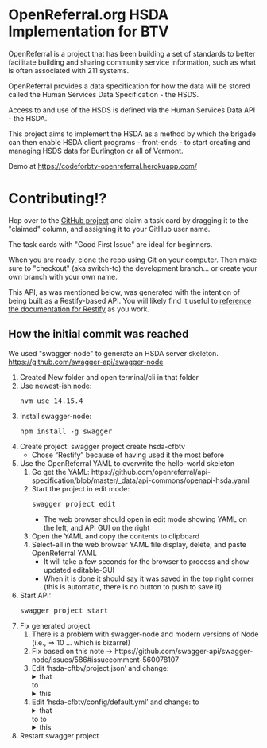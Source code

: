 # OpenReferral.org HSDA Implementation for BTV

OpenReferral is a project that has been building a set of standards to better facilitate building and sharing community service information, such as what is often associated with 211 systems.

OpenReferral provides a data specification for how the data will be stored called the Human Services Data Specification - the HSDS.

Access to and use of the HSDS is defined via the Human Services Data API - the HSDA.

This project aims to implement the HSDA as a method by which the brigade can then enable HSDA client programs - front-ends - to start creating and managing HSDS data for Burlington or all of Vermont.

Demo at https://codeforbtv-openreferral.herokuapp.com/

# Contributing!?

Hop over to the [GitHub project](https://github.com/codeforbtv/hsda-cfbtv/projects/1) and claim a task card by dragging it to the "claimed" column, and assigning it to your GitHub user name.

The task cards with "Good First Issue" are ideal for beginners.

When you are ready, clone the repo using Git on your computer. Then make sure to "checkout" (aka switch-to) the development branch... or create your own branch with your own name.

This API, as was mentioned below, was generated with the intention of being built as a Restify-based API. You will likely find it useful to [reference the documentation for Restify](http://restify.com/) as you work.

## How the initial commit was reached

We used "swagger-node" to generate an HSDA server skeleton.
https://github.com/swagger-api/swagger-node

<ol>
  <li>Created New folder and open terminal/cli in that folder</li>
  <li>Use newest-ish node: <pre>nvm use 14.15.4</pre></li>
  <li>Install swagger-node: <pre>npm install -g swagger</pre></li>
  <li>Create project: <mono>swagger project create hsda-cfbtv</mono>
    <ul>
    <li>Chose “Restify” because of having used it the most before</li>
    </ul>
  </li>
  <li>Use the OpenReferral YAML to overwrite the hello-world skeleton
    <ol>
    <li>Go get the YAML: https://github.com/openreferral/api-specification/blob/master/_data/api-commons/openapi-hsda.yaml</li>
    <li>Start the project in edit mode: <pre>swagger project edit</pre>
      <ul>
      <li>The web browser should open in edit mode showing YAML on the left, and API GUI on the right</li>
      </ul
    </li>
    <li>Open the YAML and copy the contents to clipboard</li>
    <li>Select-all in the web browser YAML file display, delete, and paste OpenReferral YAML
      <ul>
        <li>It will take a few seconds for the browser to process and show updated editable-GUI</li>
        <li>When it is done it should say it was saved in the top right corner (this is automatic, there is no button to push to save it)</li>
      </ul>
    </ol>
  </li>
</li>
<li>Start API: <pre>swagger project start</pre></li>
<li>Fix generated project
  <ol>
    <li>There is a problem with swagger-node and modern versions of Node (i.e., => 10 ... which is bizarre!)</li>
    <li>Fix based on this note -> https://github.com/swagger-api/swagger-node/issues/586#issuecomment-560078107</li>
    <li>Edit ‘hsda-cftbv/project.json’ and change:
<details>
<summary>that</summary>
<pre>
"dependencies": 
{
  "bagpipes": "^0.2.2",
  "restify": "^4.0.2",
  "swagger-restify-mw": "^0.1.0”
}
</pre>
</details>to<details>
  <summary>this</summary>
  <pre>
  "dependencies": 
  {
    "bagpipes": "^0.2.2",
    "restify": "^4.0.2",
    "swagger-restify-mw": "^0.<b>7</b>.0"
  }
  </pre>
</details>
<li>Edit ‘hsda-cfbtv/config/default.yml’ and change:
</details>to<details>
  <summary>that</summary>
  <pre>
    swagger_controllers:
    - onError: json_error_handler
    - cors
    - swagger_security
    - _swagger_validate
    - express_compatibility
    - _router
</pre>
  </details>
  to
</details>to<details>
  <summary>this</summary>
  <pre>
    swagger_controllers:
    - onError: json_error_handler
    - cors
    <b>- swagger_params_parser</b>
    - swagger_security
    - _swagger_validate
    - express_compatibility
    - _router
</pre>
</details>
</li>
</ol>
<li>Restart swagger project</li>
</ol>
